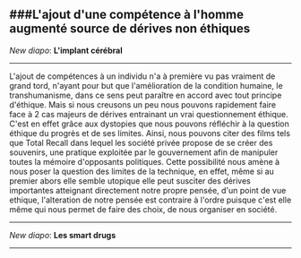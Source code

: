###L'ajout d'une compétence à l'homme augmenté source de dérives non éthiques
---
_New diapo_: __L'implant cérébral__

---

L'ajout de compétences à un individu n'a à première vu pas vraiment de grand tord, n'ayant pour but que l'amélioration de la condition humaine, le transhumanisme, dans ce sens peut paraître en accord avec tout principe d'éthique. Mais si nous creusons un peu nous pouvons rapidement faire face à 2 cas majeurs de dérives entrainant un vrai questionnement éthique. C'est en effet grâce aux dystopies que nous pouvons réfléchir à la question éthique du progrès et de ses limites. Ainsi, nous pouvons citer des films tels que Total Recall dans lequel les société privée propose de se créer des souvenirs, une pratique exploitée par le gouvernement afin de manipuler toutes la mémoire d'opposants politiques. Cette possibilité nous amène à nous poser la question des limites de la technique, en effet, même si au premier abors elle semble utopique elle peut susciter des dérives importantes atteignant directement notre propre pensée, d'un point de vue ethique, l'alteration de notre pensée est contraire à l'ordre puisque c'est elle même qui nous permet de faire des choix, de nous organiser en société.

---
_New diapo_: __Les smart drugs__

---
